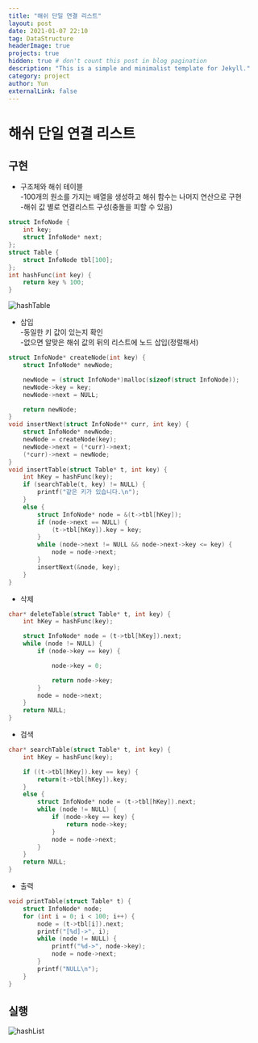 ```yaml
---
title: "해쉬 단일 연결 리스트"
layout: post
date: 2021-01-07 22:10
tag: DataStructure
headerImage: true
projects: true
hidden: true # don't count this post in blog pagination
description: "This is a simple and minimalist template for Jekyll."
category: project
author: Yun
externalLink: false
---
```


# 해쉬 단일 연결 리스트
## 구현
- 구조체와 해쉬 테이블  
-100개의 원소를 가지는 배열을 생성하고 해쉬 함수는 나머지 연산으로 구현  
-해쉬 값 별로 연결리스트 구성(충돌을 피할 수 있음)  
```c
struct InfoNode {
    int key;
    struct InfoNode* next;
};
struct Table {
    struct InfoNode tbl[100];
};
int hashFunc(int key) {
    return key % 100;
}
```
![hashTable](https://bro-o.github.io/assets/images/hashTable.PNG)

- 삽입  
-동일한 키 값이 있는지 확인  
-없으면 알맞은 해쉬 값의 뒤의 리스트에 노드 삽입(정렬해서)
```c
struct InfoNode* createNode(int key) {
    struct InfoNode* newNode;

    newNode = (struct InfoNode*)malloc(sizeof(struct InfoNode));
    newNode->key = key;
    newNode->next = NULL;

    return newNode;
}
void insertNext(struct InfoNode** curr, int key) {
    struct InfoNode* newNode;
    newNode = createNode(key);
    newNode->next = (*curr)->next;
    (*curr)->next = newNode;
}
void insertTable(struct Table* t, int key) {
    int hKey = hashFunc(key);
    if (searchTable(t, key) != NULL) {
        printf("같은 키가 있습니다.\n");
    }
    else {
        struct InfoNode* node = &(t->tbl[hKey]);
        if (node->next == NULL) {
            (t->tbl[hKey]).key = key;
        }
        while (node->next != NULL && node->next->key <= key) {
            node = node->next;
        }    
        insertNext(&node, key);
    }
}
```

- 삭제
```c
char* deleteTable(struct Table* t, int key) {
    int hKey = hashFunc(key);

    struct InfoNode* node = (t->tbl[hKey]).next;
    while (node != NULL) {
        if (node->key == key) {

            node->key = 0;

            return node->key;
        }
        node = node->next;
    }
    return NULL;
}
```

- 검색
```c
char* searchTable(struct Table* t, int key) {
    int hKey = hashFunc(key);

    if ((t->tbl[hKey]).key == key) {
        return(t->tbl[hKey]).key;
    }
    else {
        struct InfoNode* node = (t->tbl[hKey]).next;
        while (node != NULL) {
            if (node->key == key) {
                return node->key;
            }
            node = node->next;
        }
    }
    return NULL;
}
```
- 출력
```c
void printTable(struct Table* t) {
    struct InfoNode* node;
    for (int i = 0; i < 100; i++) {
        node = (t->tbl[i]).next;
        printf("[%d]->", i);
        while (node != NULL) {
            printf("%d->", node->key);
            node = node->next;
        }
        printf("NULL\n");
    }
}
```

## 실행
![hashList](https://bro-o.github.io/assets/images/hashList.PNG)
